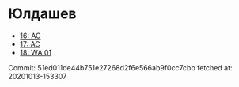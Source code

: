 # Юлдашев
- [16: AC](16.md)
- [17: AC](17.md)
- [18: WA 01](18.md)

Commit: 51ed011de44b751e27268d2f6e566ab9f0cc7cbb
 fetched at: 20201013-153307
